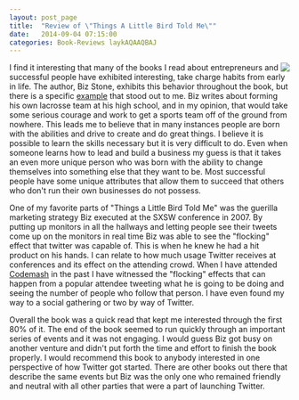 ```yaml
---
layout: post_page
title:  "Review of \"Things A Little Bird Told Me\""
date:   2014-09-04 07:15:00
categories: Book-Reviews laykAQAAQBAJ
---
```

<div style="float:right">
<img src="http://bks4.books.google.com/books?id=laykAQAAQBAJ&printsec=frontcover&img=1&zoom=1&imgtk=AFLRE70TTkmLDQNwUZzSUvnb7XvUV0ZnQrnyJDkwcX-b-vfC7tZrQyRCuGgWmteW1M8N_wABS1AC3nvNB_P_tmQewCha-OkaP5hZukjnj8ARr-b2U5TCoembY5vUc5wXU90MJnqApaf5" />
</div>

I find it interesting that many of the books I read about entrepreneurs and successful people have exhibited interesting, take charge habits from early in life. The author, Biz Stone, exhibits this behavior throughout the book, but there is a specific [example](http://books.google.com/books?id=laykAQAAQBAJ&lpg=PP1&pg=PT14#v=onepage&q=lacrosse&f=false) that stood out to me. Biz writes about forming his own lacrosse team at his high school, and in my opinion, that would take some serious courage and work to get a sports team off of the ground from nowhere. This leads me to believe that in many instances people are born with the abilities and drive to create and do great things. I believe it is possible to learn the skills necessary but it is very difficult to do. Even when someone learns how to lead and build a business my guess is that it takes an even more unique person who was born with the ability to change themselves into something else that they want to be. Most successful people have some unique attributes that allow them to succeed that others who don't run their own businesses do not possess.

One of my favorite parts of "Things a Little Bird Told Me" was the guerilla marketing strategy Biz executed at the SXSW conference in 2007. By putting up monitors in all the hallways and letting people see their tweets come up on the monitors in real time Biz was able to see the "flocking" effect that twitter was capable of. This is when he knew he had a hit product on his hands. I can relate to how much usage Twitter receives at conferences and its effect on the attending crowd. When I have attended [Codemash](http://codemash.org) in the past I have witnessed the "flocking" effects that can happen from a popular attendee tweeting what he is going to be doing and seeing the number of people who follow that person. I have even found my way to a social gathering or two by way of Twitter.

Overall the book was a quick read that kept me interested through the first 80% of it. The end of the book seemed to run quickly through an important series of events and it was not engaging. I would guess Biz got busy on another venture and didn't put forth the time and effort to finish the book properly. I would recommend this book to anybody interested in one perspective of how Twitter got started. There are other books out there that describe the same events but Biz was the only one who remained friendly and neutral with all other parties that were a part of launching Twitter.
